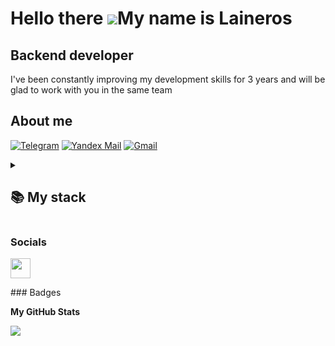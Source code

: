 Hello there ![](https://user-images.githubusercontent.com/18350557/176309783-0785949b-9127-417c-8b55-ab5a4333674e.gif)My name is Laineros
================================================================================================================================

Backend developer
-----------------

I've been constantly improving my development skills for 3 years and will be glad to work with you in the same team
## About me
[![Telegram](https://img.shields.io/badge/-Telegram-2CA5E0?style=flat&logo=telegram&logoColor=white)](https://t.me/Laineros)
[![Yandex Mail](https://img.shields.io/badge/-leolevchencko@yandex.ru-FF0000?style=flat&logo=yandex&logoColor=white)](https://mail.yandex.ru)
[![Gmail](https://img.shields.io/badge/-leonlevzenko@gmail.com-EA4335?style=flat&logo=gmail&logoColor=white)](https://mail.google.com)

<details align="left">
  <summary><h2><b>📚 My stack</b></h2></summary>
  <p align="center">
    <h3>Langs</h3>
    <a href="https://go-skill-icons.vercel.app/">
      <img
        src="https://go-skill-icons.vercel.app/api/icons?i=java,plsql,python,cs,javascript,golang,html,css"
      />
    </a>
    <h3>Frameworks / Tools</h3>
      <a href="https://go-skill-icons.vercel.app/">
        <img
          src="https://go-skill-icons.vercel.app/api/icons?i=spring,docker,postgresql,mysql,hibernate,junit,kafka,redis,ubuntu,maven,api,swagger,git"
        />
      </a>
    <h3>Software</h3>
      <a href="https://go-skill-icons.vercel.app/">
        <img
          src="https://go-skill-icons.vercel.app/api/icons?i=idea,pycharm,postman,figma,jira,kibana"
        />
      </a>
    <br>
</p>
</details>

### Socials

<p align="left"> <a href="https://www.github.com/laineros" target="_blank" rel="noreferrer"> <picture> <source media="(prefers-color-scheme: dark)" srcset="https://raw.githubusercontent.com/danielcranney/readme-generator/main/public/icons/socials/github-dark.svg" /> <source media="(prefers-color-scheme: light)" srcset="https://raw.githubusercontent.com/danielcranney/readme-generator/main/public/icons/socials/github.svg" /> <img src="https://raw.githubusercontent.com/danielcranney/readme-generator/main/public/icons/socials/github.svg" width="32" height="32" /> </picture> </a></p>
### Badges

<b>My GitHub Stats</b>

<a href="http://www.github.com/laineros"><img src="https://github-readme-streak-stats.herokuapp.com/?user=laineros&stroke=ffffff&background=1c1917&ring=0891b2&fire=0891b2&currStreakNum=ffffff&currStreakLabel=0891b2&sideNums=ffffff&sideLabels=ffffff&dates=ffffff&hide_border=true" /></a>

